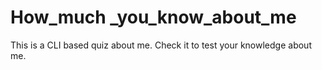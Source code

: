 # How_much \_you_know_about_me

This is a CLI based quiz about me. Check it to test your knowledge about me.
